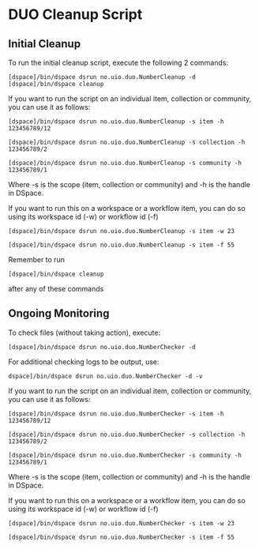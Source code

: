 # DUO Cleanup Script

## Initial Cleanup

To run the initial cleanup script, execute the following 2 commands:

    [dspace]/bin/dspace dsrun no.uio.duo.NumberCleanup -d
    [dspace]/bin/dspace cleanup

If you want to run the script on an individual item, collection or community, you can use it as follows:

    [dspace]/bin/dspace dsrun no.uio.duo.NumberCleanup -s item -h 123456789/12

    [dspace]/bin/dspace dsrun no.uio.duo.NumberCleanup -s collection -h 123456789/2

    [dspace]/bin/dspace dsrun no.uio.duo.NumberCleanup -s community -h 123456789/1

Where -s is the scope (item, collection or community) and -h is the handle in DSpace.

If you want to run this on a workspace or a workflow item, you can do so using its workspace id (-w) or workflow id (-f)

    [dspace]/bin/dspace dsrun no.uio.duo.NumberCleanup -s item -w 23

    [dspace]/bin/dspace dsrun no.uio.duo.NumberCleanup -s item -f 55

Remember to run

    [dspace]/bin/dspace cleanup

after any of these commands

## Ongoing Monitoring

To check files (without taking action), execute:

    [dspace]/bin/dspace dsrun no.uio.duo.NumberChecker -d

For additional checking logs to be output, use:

    dspace]/bin/dspace dsrun no.uio.duo.NumberChecker -d -v

If you want to run the script on an individual item, collection or community, you can use it as follows:

    [dspace]/bin/dspace dsrun no.uio.duo.NumberChecker -s item -h 123456789/12

    [dspace]/bin/dspace dsrun no.uio.duo.NumberChecker -s collection -h 123456789/2

    [dspace]/bin/dspace dsrun no.uio.duo.NumberChecker -s community -h 123456789/1

Where -s is the scope (item, collection or community) and -h is the handle in DSpace.

If you want to run this on a workspace or a workflow item, you can do so using its workspace id (-w) or workflow id (-f)

    [dspace]/bin/dspace dsrun no.uio.duo.NumberChecker -s item -w 23

    [dspace]/bin/dspace dsrun no.uio.duo.NumberChecker -s item -f 55